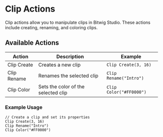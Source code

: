 # Clip Actions

Clip actions allow you to manipulate clips in Bitwig Studio. These actions include creating, renaming, and coloring clips.

## Available Actions

| Action           | Description                          | Example                     |
|------------------|--------------------------------------|-----------------------------|
| Clip Create      | Creates a new clip                  | `Clip Create(3, 16)`        |
| Clip Rename      | Renames the selected clip            | `Clip Rename("Intro")`     |
| Clip Color       | Sets the color of the selected clip  | `Clip Color("#FF0000")`    |

### Example Usage

```plaintext
// Create a clip and set its properties
Clip Create(3, 16)
Clip Rename("Intro")
Clip Color("#FF0000")
```